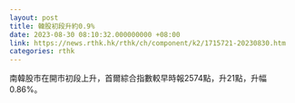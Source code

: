 ```yaml
---
layout: post
title: 韓股初段升約0.9%
date: 2023-08-30 08:10:32.000000000 +08:00
link: https://news.rthk.hk/rthk/ch/component/k2/1715721-20230830.htm
categories: rthk
---
```


南韓股市在開市初段上升，首爾綜合指數較早時報2574點，升21點，升幅0.86%。
